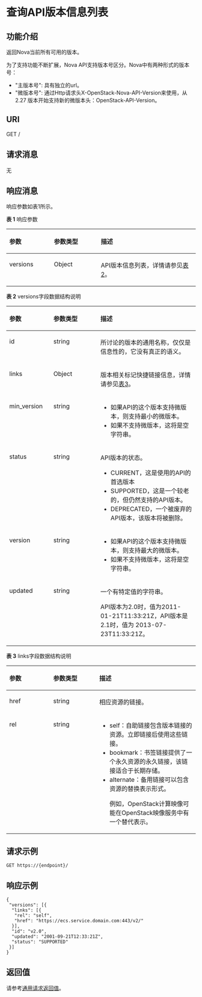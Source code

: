 # 查询API版本信息列表<a name="ecs_03_0101"></a>

## 功能介绍<a name="section54478915181842"></a>

返回Nova当前所有可用的版本。

为了支持功能不断扩展，Nova API支持版本号区分。Nova中有两种形式的版本号：

-   "主版本号": 具有独立的url。
-   "微版本号": 通过Http请求头X-OpenStack-Nova-API-Version来使用，从 2.27 版本开始支持新的微版本头：OpenStack-API-Version。

## URI<a name="section53791107181842"></a>

GET /

## 请求消息<a name="section108201017144216"></a>

无

## 响应消息<a name="section89511024194216"></a>

响应参数如表1所示。

**表 1**  响应参数

<a name="table1456520231001"></a>
<table><thead align="left"><tr id="row25656239015"><th class="cellrowborder" valign="top" width="23.54235423542354%" id="mcps1.2.4.1.1"><p id="p45658231201"><a name="p45658231201"></a><a name="p45658231201"></a>参数</p>
</th>
<th class="cellrowborder" valign="top" width="24.772477247724773%" id="mcps1.2.4.1.2"><p id="p125655231308"><a name="p125655231308"></a><a name="p125655231308"></a>参数类型</p>
</th>
<th class="cellrowborder" valign="top" width="51.68516851685169%" id="mcps1.2.4.1.3"><p id="p056515231709"><a name="p056515231709"></a><a name="p056515231709"></a>描述</p>
</th>
</tr>
</thead>
<tbody><tr id="row456582314010"><td class="cellrowborder" valign="top" width="23.54235423542354%" headers="mcps1.2.4.1.1 "><p id="p115651723008"><a name="p115651723008"></a><a name="p115651723008"></a>versions</p>
</td>
<td class="cellrowborder" valign="top" width="24.772477247724773%" headers="mcps1.2.4.1.2 "><p id="p8565122310019"><a name="p8565122310019"></a><a name="p8565122310019"></a><span>Object</span></p>
</td>
<td class="cellrowborder" valign="top" width="51.68516851685169%" headers="mcps1.2.4.1.3 "><p id="p125121301517"><a name="p125121301517"></a><a name="p125121301517"></a>API版本信息列表，详情请参见<a href="#table16114143917">表2</a>。</p>
</td>
</tr>
</tbody>
</table>

**表 2**  versions字段数据结构说明

<a name="table16114143917"></a>
<table><thead align="left"><tr id="row511412437116"><th class="cellrowborder" valign="top" width="23.32233223322332%" id="mcps1.2.4.1.1"><p id="p311454313119"><a name="p311454313119"></a><a name="p311454313119"></a>参数</p>
</th>
<th class="cellrowborder" valign="top" width="24.782478247824784%" id="mcps1.2.4.1.2"><p id="p91141643018"><a name="p91141643018"></a><a name="p91141643018"></a>参数类型</p>
</th>
<th class="cellrowborder" valign="top" width="51.8951895189519%" id="mcps1.2.4.1.3"><p id="p181143437120"><a name="p181143437120"></a><a name="p181143437120"></a>描述</p>
</th>
</tr>
</thead>
<tbody><tr id="row411414312112"><td class="cellrowborder" valign="top" width="23.32233223322332%" headers="mcps1.2.4.1.1 "><p id="p8114943715"><a name="p8114943715"></a><a name="p8114943715"></a><span>id</span></p>
</td>
<td class="cellrowborder" valign="top" width="24.782478247824784%" headers="mcps1.2.4.1.2 "><p id="p21141343213"><a name="p21141343213"></a><a name="p21141343213"></a><span>string</span></p>
</td>
<td class="cellrowborder" valign="top" width="51.8951895189519%" headers="mcps1.2.4.1.3 "><p id="p1260613411515"><a name="p1260613411515"></a><a name="p1260613411515"></a>所讨论的版本的通用名称，仅仅是信息性的，它没有真正的语义。</p>
</td>
</tr>
<tr id="row477413141835"><td class="cellrowborder" valign="top" width="23.32233223322332%" headers="mcps1.2.4.1.1 "><p id="p167749141234"><a name="p167749141234"></a><a name="p167749141234"></a><span>links</span></p>
</td>
<td class="cellrowborder" valign="top" width="24.782478247824784%" headers="mcps1.2.4.1.2 "><p id="p117741414039"><a name="p117741414039"></a><a name="p117741414039"></a><span>Object</span></p>
</td>
<td class="cellrowborder" valign="top" width="51.8951895189519%" headers="mcps1.2.4.1.3 "><p id="p65342421414"><a name="p65342421414"></a><a name="p65342421414"></a>版本相关标记快捷链接信息，详情请参见<a href="#table1586318199718">表3</a>。</p>
</td>
</tr>
<tr id="row4774151417318"><td class="cellrowborder" valign="top" width="23.32233223322332%" headers="mcps1.2.4.1.1 "><p id="p077414142318"><a name="p077414142318"></a><a name="p077414142318"></a><span>min_version</span></p>
</td>
<td class="cellrowborder" valign="top" width="24.782478247824784%" headers="mcps1.2.4.1.2 "><p id="p137741814033"><a name="p137741814033"></a><a name="p137741814033"></a><span>string</span></p>
</td>
<td class="cellrowborder" valign="top" width="51.8951895189519%" headers="mcps1.2.4.1.3 "><a name="ul46761225713"></a><a name="ul46761225713"></a><ul id="ul46761225713"><li>如果API的这个版本支持微版本，则支持最小的微版本。</li><li>如果不支持微版本，这将是空字符串。</li></ul>
</td>
</tr>
<tr id="row107969153318"><td class="cellrowborder" valign="top" width="23.32233223322332%" headers="mcps1.2.4.1.1 "><p id="p17961015939"><a name="p17961015939"></a><a name="p17961015939"></a><span>status</span></p>
</td>
<td class="cellrowborder" valign="top" width="24.782478247824784%" headers="mcps1.2.4.1.2 "><p id="p1579713151538"><a name="p1579713151538"></a><a name="p1579713151538"></a><span>string</span></p>
</td>
<td class="cellrowborder" valign="top" width="51.8951895189519%" headers="mcps1.2.4.1.3 "><p id="p8717131862"><a name="p8717131862"></a><a name="p8717131862"></a>API版本的状态。</p>
<a name="ul6651646766"></a><a name="ul6651646766"></a><ul id="ul6651646766"><li>CURRENT，这是使用的API的首选版本</li><li>SUPPORTED，这是一个较老的，但仍然支持的API版本。</li><li>DEPRECATED，一个被废弃的API版本，该版本将被删除。</li></ul>
</td>
</tr>
<tr id="row1449716334"><td class="cellrowborder" valign="top" width="23.32233223322332%" headers="mcps1.2.4.1.1 "><p id="p144918166312"><a name="p144918166312"></a><a name="p144918166312"></a><span>version</span></p>
</td>
<td class="cellrowborder" valign="top" width="24.782478247824784%" headers="mcps1.2.4.1.2 "><p id="p17449716136"><a name="p17449716136"></a><a name="p17449716136"></a><span>string</span></p>
</td>
<td class="cellrowborder" valign="top" width="51.8951895189519%" headers="mcps1.2.4.1.3 "><a name="ul10933101420711"></a><a name="ul10933101420711"></a><ul id="ul10933101420711"><li>如果API的这个版本支持微版本，则支持最大的微版本。</li><li>如果不支持微版本，这将是空字符串。</li></ul>
</td>
</tr>
<tr id="row1488912161131"><td class="cellrowborder" valign="top" width="23.32233223322332%" headers="mcps1.2.4.1.1 "><p id="p9889151613314"><a name="p9889151613314"></a><a name="p9889151613314"></a><span>updated</span></p>
</td>
<td class="cellrowborder" valign="top" width="24.782478247824784%" headers="mcps1.2.4.1.2 "><p id="p88897161032"><a name="p88897161032"></a><a name="p88897161032"></a><span>string</span></p>
</td>
<td class="cellrowborder" valign="top" width="51.8951895189519%" headers="mcps1.2.4.1.3 "><p id="p82093545426"><a name="p82093545426"></a><a name="p82093545426"></a>一个有特定值的字符串。</p>
<p id="p088916161838"><a name="p088916161838"></a><a name="p088916161838"></a>API版本为2.0时，值为2011-01-21T11:33:21Z，API版本是2.1时，值为 2013-07-23T11:33:21Z。</p>
</td>
</tr>
</tbody>
</table>

**表 3**  links字段数据结构说明

<a name="table1586318199718"></a>
<table><thead align="left"><tr id="row19863719071"><th class="cellrowborder" valign="top" width="23.2023202320232%" id="mcps1.2.4.1.1"><p id="p38643193712"><a name="p38643193712"></a><a name="p38643193712"></a>参数</p>
</th>
<th class="cellrowborder" valign="top" width="24.342434243424343%" id="mcps1.2.4.1.2"><p id="p1186420191678"><a name="p1186420191678"></a><a name="p1186420191678"></a>参数类型</p>
</th>
<th class="cellrowborder" valign="top" width="52.45524552455245%" id="mcps1.2.4.1.3"><p id="p118647191972"><a name="p118647191972"></a><a name="p118647191972"></a>描述</p>
</th>
</tr>
</thead>
<tbody><tr id="row1886419192713"><td class="cellrowborder" valign="top" width="23.2023202320232%" headers="mcps1.2.4.1.1 "><p id="p48646193713"><a name="p48646193713"></a><a name="p48646193713"></a><span>href</span></p>
</td>
<td class="cellrowborder" valign="top" width="24.342434243424343%" headers="mcps1.2.4.1.2 "><p id="p786471915713"><a name="p786471915713"></a><a name="p786471915713"></a><span>string</span></p>
</td>
<td class="cellrowborder" valign="top" width="52.45524552455245%" headers="mcps1.2.4.1.3 "><p id="p55689555719"><a name="p55689555719"></a><a name="p55689555719"></a>相应资源的链接。</p>
</td>
</tr>
<tr id="row178649191472"><td class="cellrowborder" valign="top" width="23.2023202320232%" headers="mcps1.2.4.1.1 "><p id="p386411192074"><a name="p386411192074"></a><a name="p386411192074"></a><span>rel</span></p>
</td>
<td class="cellrowborder" valign="top" width="24.342434243424343%" headers="mcps1.2.4.1.2 "><p id="p68646190716"><a name="p68646190716"></a><a name="p68646190716"></a><span>string</span></p>
</td>
<td class="cellrowborder" valign="top" width="52.45524552455245%" headers="mcps1.2.4.1.3 "><a name="ul83106471713"></a><a name="ul83106471713"></a><ul id="ul83106471713"><li>self：自助链接包含版本链接的资源。立即链接后使用这些链接。</li><li>bookmark：书签链接提供了一个永久资源的永久链接，该链接适合于长期存储。</li><li>alternate：备用链接可以包含资源的替换表示形式。<p id="p103164310816"><a name="p103164310816"></a><a name="p103164310816"></a>例如，OpenStack计算映像可能在OpenStack映像服务中有一个替代表示。</p>
</li></ul>
</td>
</tr>
</tbody>
</table>

## 请求示例<a name="section39878380181842"></a>

```
GET https://{endpoint}/
```

## 响应示例<a name="section569124244211"></a>

```
{
 "versions": [{
  "links": [{
   "rel": "self",
   "href": "https://ecs.service.domain.com:443/v2/"
  }],
  "id": "v2.0",
  "updated": "2001-09-21T12:33:21Z",
  "status": "SUPPORTED"
 }]
}
```

## 返回值<a name="section12571834"></a>

请参考[通用请求返回值](通用请求返回值.md)。

